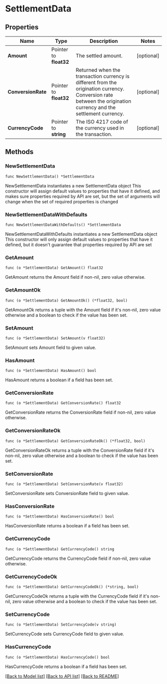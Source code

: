 # SettlementData

## Properties

Name | Type | Description | Notes
------------ | ------------- | ------------- | -------------
**Amount** | Pointer to **float32** | The settled amount. | [optional] 
**ConversionRate** | Pointer to **float32** | Returned when the transaction currency is different from the origination currency.  Conversion rate between the origination currency and the settlement currency. | [optional] 
**CurrencyCode** | Pointer to **string** | The ISO 4217 code of the currency used in the transaction. | [optional] 

## Methods

### NewSettlementData

`func NewSettlementData() *SettlementData`

NewSettlementData instantiates a new SettlementData object
This constructor will assign default values to properties that have it defined,
and makes sure properties required by API are set, but the set of arguments
will change when the set of required properties is changed

### NewSettlementDataWithDefaults

`func NewSettlementDataWithDefaults() *SettlementData`

NewSettlementDataWithDefaults instantiates a new SettlementData object
This constructor will only assign default values to properties that have it defined,
but it doesn't guarantee that properties required by API are set

### GetAmount

`func (o *SettlementData) GetAmount() float32`

GetAmount returns the Amount field if non-nil, zero value otherwise.

### GetAmountOk

`func (o *SettlementData) GetAmountOk() (*float32, bool)`

GetAmountOk returns a tuple with the Amount field if it's non-nil, zero value otherwise
and a boolean to check if the value has been set.

### SetAmount

`func (o *SettlementData) SetAmount(v float32)`

SetAmount sets Amount field to given value.

### HasAmount

`func (o *SettlementData) HasAmount() bool`

HasAmount returns a boolean if a field has been set.

### GetConversionRate

`func (o *SettlementData) GetConversionRate() float32`

GetConversionRate returns the ConversionRate field if non-nil, zero value otherwise.

### GetConversionRateOk

`func (o *SettlementData) GetConversionRateOk() (*float32, bool)`

GetConversionRateOk returns a tuple with the ConversionRate field if it's non-nil, zero value otherwise
and a boolean to check if the value has been set.

### SetConversionRate

`func (o *SettlementData) SetConversionRate(v float32)`

SetConversionRate sets ConversionRate field to given value.

### HasConversionRate

`func (o *SettlementData) HasConversionRate() bool`

HasConversionRate returns a boolean if a field has been set.

### GetCurrencyCode

`func (o *SettlementData) GetCurrencyCode() string`

GetCurrencyCode returns the CurrencyCode field if non-nil, zero value otherwise.

### GetCurrencyCodeOk

`func (o *SettlementData) GetCurrencyCodeOk() (*string, bool)`

GetCurrencyCodeOk returns a tuple with the CurrencyCode field if it's non-nil, zero value otherwise
and a boolean to check if the value has been set.

### SetCurrencyCode

`func (o *SettlementData) SetCurrencyCode(v string)`

SetCurrencyCode sets CurrencyCode field to given value.

### HasCurrencyCode

`func (o *SettlementData) HasCurrencyCode() bool`

HasCurrencyCode returns a boolean if a field has been set.


[[Back to Model list]](../README.md#documentation-for-models) [[Back to API list]](../README.md#documentation-for-api-endpoints) [[Back to README]](../README.md)


